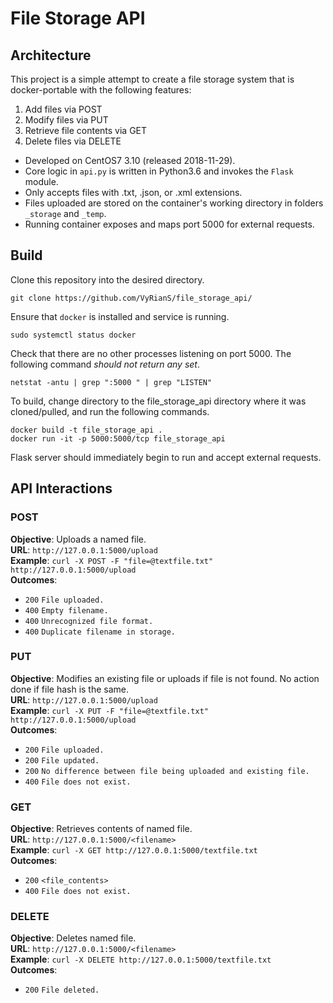 # File Storage API

## Architecture
This project is a simple attempt to create a file storage system that is docker-portable with the following features:
  1. Add files via POST
  2. Modify files via PUT
  3. Retrieve file contents via GET
  4. Delete files via DELETE

- Developed on CentOS7 3.10 (released 2018-11-29).
- Core logic in `api.py` is written in Python3.6 and invokes the `Flask` module.
- Only accepts files with .txt, .json, or .xml extensions.
- Files uploaded are stored on the container's working directory in folders `_storage` and `_temp`.
- Running container exposes and maps port 5000 for external requests.

## Build
Clone this repository into the desired directory.
```
git clone https://github.com/VyRianS/file_storage_api/
```

Ensure that `docker` is installed and service is running.
```
sudo systemctl status docker
```

Check that there are no other processes listening on port 5000. The following command _should not return any set_.
```
netstat -antu | grep ":5000 " | grep "LISTEN"
```

To build, change directory to the file_storage_api directory where it was cloned/pulled, and run the following commands.
```
docker build -t file_storage_api .
docker run -it -p 5000:5000/tcp file_storage_api
```

Flask server should immediately begin to run and accept external requests. 

## API Interactions

### POST 
**Objective**: Uploads a named file.<br />
**URL**:       `http://127.0.0.1:5000/upload`<br />
**Example**:   `curl -X POST -F "file=@textfile.txt" http://127.0.0.1:5000/upload`<br />
**Outcomes**:<br />
- `200` `File uploaded.`
- `400` `Empty filename.`
- `400` `Unrecognized file format.`
- `400` `Duplicate filename in storage.`

### PUT
**Objective**: Modifies an existing file or uploads if file is not found. No action done if file hash is the same.<br />
**URL**:       `http://127.0.0.1:5000/upload`<br />
**Example**:   `curl -X PUT -F "file=@textfile.txt" http://127.0.0.1:5000/upload`<br />
**Outcomes**:<br />
- `200` `File uploaded.`
- `200` `File updated.`
- `200` `No difference between file being uploaded and existing file.`
- `400` `File does not exist.`

### GET
**Objective**: Retrieves contents of named file.<br />
**URL**:       `http://127.0.0.1:5000/<filename>`<br />
**Example**:   `curl -X GET http://127.0.0.1:5000/textfile.txt`<br />
**Outcomes**:<br />
- `200` `<file_contents>`
- `400` `File does not exist.`

### DELETE
**Objective**: Deletes named file.<br />
**URL**:       `http://127.0.0.1:5000/<filename>`<br />
**Example**:   `curl -X DELETE http://127.0.0.1:5000/textfile.txt`<br />
**Outcomes**:<br />
- `200` `File deleted.`
